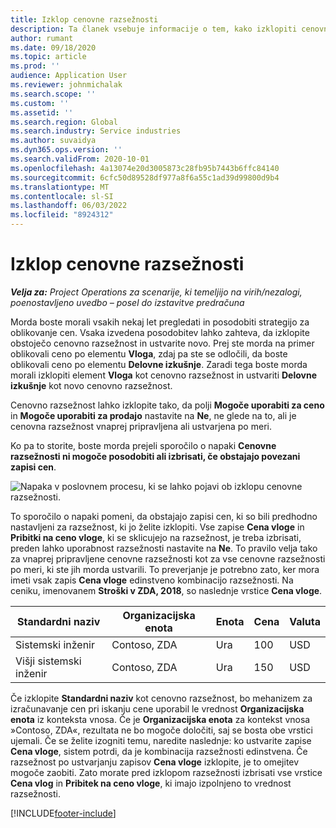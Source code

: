 ```yaml
---
title: Izklop cenovne razsežnosti
description: Ta članek vsebuje informacije o tem, kako izklopiti cenovne razsežnosti.
author: rumant
ms.date: 09/18/2020
ms.topic: article
ms.prod: ''
audience: Application User
ms.reviewer: johnmichalak
ms.search.scope: ''
ms.custom: ''
ms.assetid: ''
ms.search.region: Global
ms.search.industry: Service industries
ms.author: suvaidya
ms.dyn365.ops.version: ''
ms.search.validFrom: 2020-10-01
ms.openlocfilehash: 4a13074e20d3005873c28fb95b7443b6ffc84140
ms.sourcegitcommit: 6cfc50d89528df977a8f6a55c1ad39d99800d9b4
ms.translationtype: MT
ms.contentlocale: sl-SI
ms.lasthandoff: 06/03/2022
ms.locfileid: "8924312"
---
```

# <a name="turning-off-a-pricing-dimension"></a>Izklop cenovne razsežnosti

_**Velja za:** Project Operations za scenarije, ki temeljijo na virih/nezalogi, poenostavljeno uvedbo – posel do izstavitve predračuna_

Morda boste morali vsakih nekaj let pregledati in posodobiti strategijo za oblikovanje cen. Vsaka izvedena posodobitev lahko zahteva, da izklopite obstoječo cenovno razsežnost in ustvarite novo. Prej ste morda na primer oblikovali ceno po elementu **Vloga**, zdaj pa ste se odločili, da boste oblikovali ceno po elementu **Delovne izkušnje**. Zaradi tega boste morda morali izklopiti element **Vloga** kot cenovno razsežnost in ustvariti **Delovne izkušnje** kot novo cenovno razsežnost. 

Cenovno razsežnost lahko izklopite tako, da polji **Mogoče uporabiti za ceno** in **Mogoče uporabiti za prodajo** nastavite na **Ne**, ne glede na to, ali je cenovna razsežnost vnaprej pripravljena ali ustvarjena po meri.

Ko pa to storite, boste morda prejeli sporočilo o napaki **Cenovne razsežnosti ni mogoče posodobiti ali izbrisati, če obstajajo povezani zapisi cen**.

![Napaka v poslovnem procesu, ki se lahko pojavi ob izklopu cenovne razsežnosti.](media/Business-Process-Error.png)

To sporočilo o napaki pomeni, da obstajajo zapisi cen, ki so bili predhodno nastavljeni za razsežnost, ki jo želite izklopiti. Vse zapise **Cena vloge** in **Pribitki na ceno vloge**, ki se sklicujejo na razsežnost, je treba izbrisati, preden lahko uporabnost razsežnosti nastavite na **Ne**. To pravilo velja tako za vnaprej pripravljene cenovne razsežnosti kot za vse cenovne razsežnosti po meri, ki ste jih morda ustvarili. To preverjanje je potrebno zato, ker mora imeti vsak zapis **Cena vloge** edinstveno kombinacijo razsežnosti. Na ceniku, imenovanem **Stroški v ZDA, 2018**, so naslednje vrstice **Cena vloge**. 

| Standardni naziv         | Organizacijska enota    |Enota   |Cena  |Valuta  |
| -----------------------|-------------|-------|-------|----------|
| Sistemski inženir|Contoso, ZDA|Ura| 100|USD|
| Višji sistemski inženir|Contoso, ZDA|Ura| 150| USD|


Če izklopite **Standardni naziv** kot cenovno razsežnost, bo mehanizem za izračunavanje cen pri iskanju cene uporabil le vrednost **Organizacijska enota** iz konteksta vnosa. Če je **Organizacijska enota** za kontekst vnosa »Contoso, ZDA«, rezultata ne bo mogoče določiti, saj se bosta obe vrstici ujemali. Če se želite izogniti temu, naredite naslednje: ko ustvarite zapise **Cena vloge**, sistem potrdi, da je kombinacija razsežnosti edinstvena. Če razsežnost po ustvarjanju zapisov **Cena vloge** izklopite, je to omejitev mogoče zaobiti. Zato morate pred izklopom razsežnosti izbrisati vse vrstice **Cena vlog** in **Pribitek na ceno vloge**, ki imajo izpolnjeno to vrednost razsežnosti.


[!INCLUDE[footer-include](../includes/footer-banner.md)]